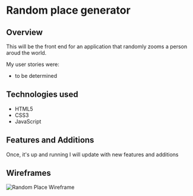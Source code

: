 # Random place generator
## Overview
This will be the front end for an application that randomly zooms a person aroud the world. 

My user stories were:
- to be determined

## Technologies used
- HTML5
- CSS3
- JavaScript

## Features and Additions
Once, it's up and running I will update with new features and additions

## Wireframes
![Random Place Wireframe](https://i.imgur.com/aG7M9P7.jpg)
